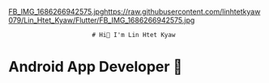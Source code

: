 [FB_IMG_1686266942575.jpg](https://raw.githubusercontent.com/linhtetkyaw079/Lin_Htet_Kyaw/Flutter/FB_IMG_1686266942575.jpg)https://raw.githubusercontent.com/linhtetkyaw079/Lin_Htet_Kyaw/Flutter/FB_IMG_1686266942575.jpg

                           # Hi👋 I'm Lin Htet Kyaw

#                     Android App Developer 📲
